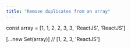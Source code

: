 ```yaml
---
title: "Remove duplicates from an array"
---
```


const array = [1, 1, 2, 2, 3, 3, 'ReactJS', 'ReactJS']

[...new Set(array)] // [1, 2, 3, 'ReactJS']
